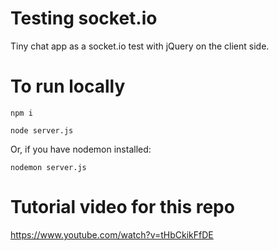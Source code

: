 # Testing socket.io

Tiny chat app as a socket.io test with jQuery on the client side.

# To run locally

`npm i`

`node server.js`

Or, if you have nodemon installed:

`nodemon server.js`

# Tutorial video for this repo

https://www.youtube.com/watch?v=tHbCkikFfDE 